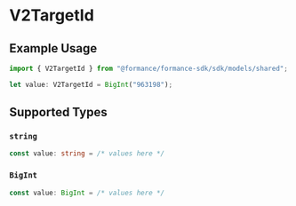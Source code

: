 # V2TargetId

## Example Usage

```typescript
import { V2TargetId } from "@formance/formance-sdk/sdk/models/shared";

let value: V2TargetId = BigInt("963198");
```

## Supported Types

### `string`

```typescript
const value: string = /* values here */
```

### `BigInt`

```typescript
const value: BigInt = /* values here */
```

